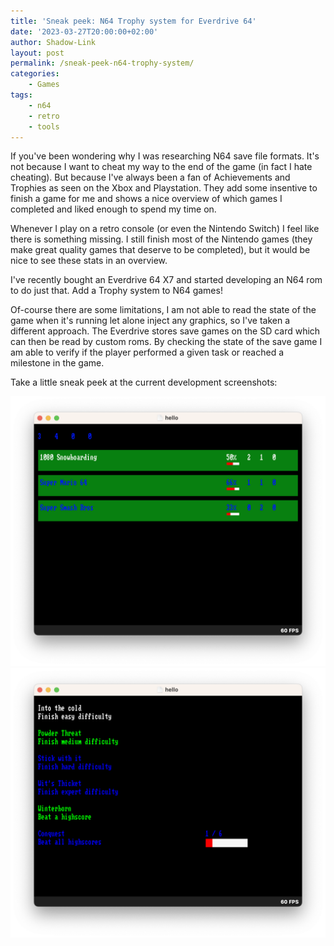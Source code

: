 ```yaml
---
title: 'Sneak peek: N64 Trophy system for Everdrive 64'
date: '2023-03-27T20:00:00+02:00'
author: Shadow-Link
layout: post
permalink: /sneak-peek-n64-trophy-system/
categories:
    - Games
tags:
    - n64
    - retro
    - tools
---
```


If you've been wondering why I was researching N64 save file formats. It's not because I want to cheat my way to the end of the game (in fact I hate cheating). But because I've always been a fan of Achievements and Trophies as seen on the Xbox and Playstation. They add some insentive to finish a game for me and shows a nice overview of which games I completed and liked enough to spend my time on.

Whenever I play on a retro console (or even the Nintendo Switch) I feel like there is something missing. I still finish most of the Nintendo games (they make great quality games that deserve to be completed), but it would be nice to see these stats in an overview.

I've recently bought an Everdrive 64 X7 and started developing an N64 rom to do just that. Add a Trophy system to N64 games!

Of-course there are some limitations, I am not able to read the state of the game when it's running let alone inject any graphics, so I've taken a different approach. The Everdrive stores save games on the SD card which can then be read by custom roms. By checking the state of the save game I am able to verify if the player performed a given task or reached a milestone in the game.

Take a little sneak peek at the current development screenshots:

![TrophyOverview](/assets/images/post/n64-trophies-overview.png)
![TrophyGameStats](/assets/images/post/n64-trophies-game-stats.png)
